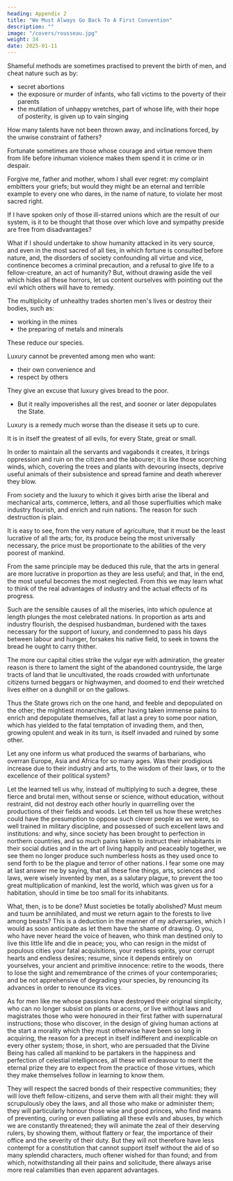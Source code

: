 ```yaml
---
heading: Appendix 2
title: "We Must Always Go Back To A First Convention"
description: ""
image: "/covers/rousseau.jpg"
weight: 34
date: 2025-01-11
---
```



Shameful methods are sometimes practised to prevent the birth of men, and cheat nature such as by:

- secret abortions
- the exposure or murder of infants, who fall victims to the poverty of their parents
- the mutilation of unhappy wretches, part of whose life, with their hope of posterity, is given up to vain singing

<!-- , or, still worse, the brutal jealousy of other men: a mutilation which, in the last case, becomes a double outrage against nature from the treatment of those who suffer it, and from the use to which they are destined.  -->

<!-- But is it not a thousand times more common and more dangerous for paternal rights openly to offend against humanity? -->

How many talents have not been thrown away, and inclinations forced, by the unwise constraint of fathers?

<!-- How many men, who would have distinguished themselves in a fitting estate, have died dishonoured and wretched in another for which they had no taste!

How many happy, but unequal, marriages have been broken or disturbed, and how many chaste wives have been dishonoured, by an order of things continually in contradiction with that of nature!

How many good and virtuous husbands and wives are reciprocally punished for having been ill-assorted! How many young and unhappy victims of their parents' avarice plunge into vice, or pass their melancholy days in tears, groaning in the indissoluble bonds which their hearts repudiate and gold alone has formed! 
 -->
Fortunate sometimes are those whose courage and virtue remove them from life before inhuman violence makes them spend it in crime or in despair.

Forgive me, father and mother, whom I shall ever regret: my complaint embitters your griefs; but would they might be an eternal and terrible example to every one who dares, in the name of nature, to violate her most sacred right.

If I have spoken only of those ill-starred unions which are the result of our system, is it to be thought that those over which love and sympathy preside are free from disadvantages?


What if I should undertake to show humanity attacked in its very source, and even in the most sacred of all ties, in which fortune is consulted before nature, and, the disorders of society confounding all virtue and vice, continence becomes a criminal precaution, and a refusal to give life to a fellow-creature, an act of humanity? But, without drawing aside the veil which hides all these horrors, let us content ourselves with pointing out the evil which others will have to remedy.


The multiplicity of unhealthy trades shorten men's lives or destroy their bodies, such as:
- working in the mines
- the preparing of metals and minerals

<!-- , particularly lead, copper, mercury, cobalt, and arsenic: add those other dangerous trades which are daily fatal to many tilers, carpenters, masons and miners: put all these together and we can see, in the establishment and perfection of societies, the reasons for that diminution of -->

These reduce our species.

<!-- , which has been noticed by many philosophers. -->

Luxury cannot be prevented among men who want:
- their own convenience and
- respect by others

They give an excuse that luxury gives bread to the poor.
- But it really impoverishes all the rest, and sooner or later depopulates the State. 

Luxury is a remedy much worse than the disease it sets up to cure.

It is in itself the greatest of all evils, for every State, great or small.

In order to maintain all the servants and vagabonds it creates, it brings oppression and ruin on the citizen and the labourer; it is like those scorching winds, which, covering the trees and plants with devouring insects, deprive useful animals of their subsistence and spread famine and death wherever they blow.


From society and the luxury to which it gives birth arise the liberal and mechanical arts, commerce, letters, and all those superfluities which make industry flourish, and enrich and ruin nations. The reason for such destruction is plain. 

It is easy to see, from the very nature of agriculture, that it must be the least lucrative of all the arts; for, its produce being the most universally necessary, the price must be proportionate to the abilities of the very poorest of mankind.

From the same principle may be deduced this rule, that the arts in general are more lucrative in proportion as they are less useful; and that, in the end, the most useful becomes the most neglected. From this we may learn what to think of the real advantages of industry and the actual effects of its progress.

Such are the sensible causes of all the miseries, into which opulence at length plunges the most celebrated nations. In proportion as arts and industry flourish, the despised husbandman, burdened with the taxes necessary for the support of luxury, and condemned to pass his days between labour and hunger, forsakes his native field, to seek in towns the bread he ought to carry thither.

The more our capital cities strike the vulgar eye with admiration, the greater reason is there to lament the sight of the abandoned countryside, the large tracts of land that lie uncultivated, the roads crowded with unfortunate citizens turned beggars or highwaymen, and doomed to end their wretched lives either on a dunghill or on the gallows. 

Thus the State grows rich on the one hand, and feeble and depopulated on the other; the mightiest monarchies, after having taken immense pains to enrich and depopulate themselves, fall at last a prey to some poor nation, which has yielded to the fatal temptation of invading them, and then, growing opulent and weak in its turn, is itself invaded and ruined by some other.

Let any one inform us what produced the swarms of barbarians, who overran Europe, Asia and Africa for so many ages. Was their prodigious increase due to their industry and arts, to the wisdom of their laws, or to the excellence of their political system? 

Let the learned tell us why, instead of multiplying to such a degree, these fierce and brutal men, without sense or science, without education, without restraint, did not destroy each other hourly in quarrelling over the productions of their fields and woods. Let them tell us how these wretches could have the presumption to oppose such clever people as we were, so well trained in military discipline, and possessed of such excellent laws and institutions: and why, since society has been brought to perfection in northern countries, and so much pains taken to instruct their inhabitants in their social duties and in the art of living happily and peaceably together, we see them no longer produce such numberless hosts as they used once to send forth to be the plague and terror of other nations. I fear some one may at last answer me by saying, that all these fine things, arts, sciences and laws, were wisely invented by men, as a salutary plague, to prevent the too great multiplication of mankind, lest the world, which was given us for a habitation, should in time be too small for its inhabitants.

What, then, is to be done? Must societies be totally abolished? Must meum and tuum be annihilated, and must we return again to the forests to live among beasts? This is a deduction in the manner of my adversaries, which I would as soon anticipate as let them have the shame of drawing. O you, who have never heard the voice of heaven, who think man destined only to live this little life and die in peace; you, who can resign in the midst of populous cities your fatal acquisitions, your restless spirits, your corrupt hearts and endless desires; resume, since it depends entirely on yourselves, your ancient and primitive innocence: retire to the woods, there to lose the sight and remembrance of the crimes of your contemporaries; and be not apprehensive of degrading your species, by renouncing its advances in order to renounce its vices. 

As for men like me whose passions have destroyed their original simplicity, who can no longer subsist on plants or acorns, or live without laws and magistrates those who were honoured in their first father with supernatural instructions; those who discover, in the design of giving human actions at the start a morality which they must otherwise have been so long in acquiring, the reason for a precept in itself indifferent and inexplicable on every other system; those, in short, who are persuaded that the Divine Being has called all mankind to be partakers in the happiness and perfection of celestial intelligences, all these will endeavour to merit the eternal prize they are to expect from the practice of those virtues, which they make themselves follow in learning to know them.

They will respect the sacred bonds of their respective communities; they will love theft fellow-citizens, and serve them with all their might: they will scrupulously obey the laws, and all those who make or administer them; they will particularly honour those wise and good princes, who find means of preventing, curing or even palliating all these evils and abuses, by which we are constantly threatened; they will animate the zeal of their deserving rulers, by showing them, without flattery or fear, the importance of their office and the severity of their duty. But they will not therefore have less contempt for a constitution that cannot support itself without the aid of so many splendid characters, much oftener wished for than found; and from which, notwithstanding all their pains and solicitude, there always arise more real calamities than even apparent advantages.